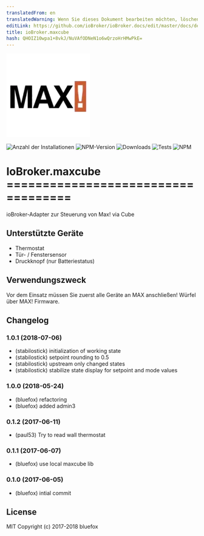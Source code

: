 ```yaml
---
translatedFrom: en
translatedWarning: Wenn Sie dieses Dokument bearbeiten möchten, löschen Sie bitte das Feld "translationsFrom". Andernfalls wird dieses Dokument automatisch erneut übersetzt
editLink: https://github.com/ioBroker/ioBroker.docs/edit/master/docs/de/adapterref/iobroker.maxcube/README.md
title: ioBroker.maxcube
hash: QHOIZ10wpa1+8vkJ/NuVAfODNeN1o6wQrzoHrHMwPkE=
---
```

![Logo](../../../en/adapterref/iobroker.maxcube/admin/maxcube.png)

![Anzahl der Installationen](http://iobroker.live/badges/maxcube-stable.svg)
![NPM-Version](http://img.shields.io/npm/v/iobroker.maxcube.svg)
![Downloads](https://img.shields.io/npm/dm/iobroker.maxcube.svg)
![Tests](https://travis-ci.org/ioBroker/ioBroker.maxcube.svg?branch=master)
![NPM](https://nodei.co/npm/iobroker.maxcube.png?downloads=true)

# IoBroker.maxcube ===================================
ioBroker-Adapter zur Steuerung von Max! via Cube

## Unterstützte Geräte
- Thermostat
- Tür- / Fenstersensor
- Druckknopf (nur Batteriestatus)

## Verwendungszweck
Vor dem Einsatz müssen Sie zuerst alle Geräte an MAX anschließen! Würfel über MAX! Firmware.

## Changelog
### 1.0.1 (2018-07-06)
* (stabilostick) initialization of working state
* (stabilostick) setpoint rounding to 0.5
* (stabilostick) upstream only changed states
* (stabilostick) stabilize state display for setpoint and mode values

### 1.0.0 (2018-05-24)
* (bluefox) refactoring
* (bluefox) added admin3

### 0.1.2 (2017-06-11)
* (paul53) Try to read wall thermostat

### 0.1.1 (2017-06-07)
* (bluefox) use local maxcube lib

### 0.1.0 (2017-06-05)
* (bluefox) intial commit

## License

MIT Copyright (c) 2017-2018 bluefox